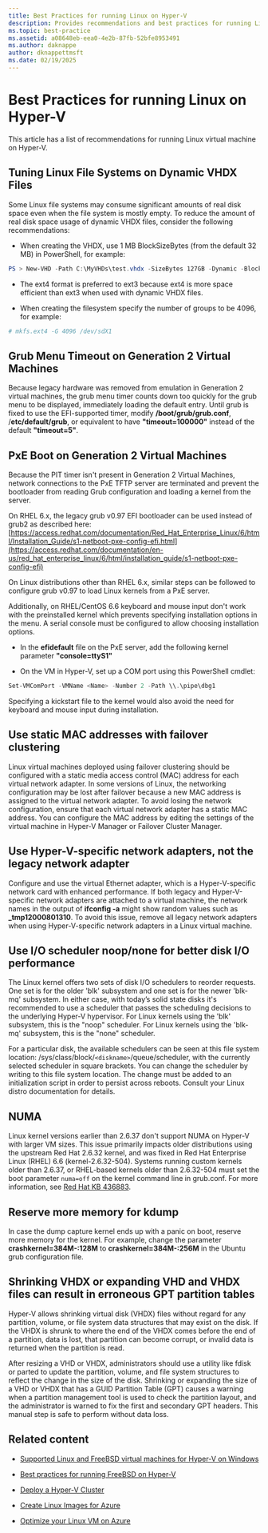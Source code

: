 ```yaml
---
title: Best Practices for running Linux on Hyper-V
description: Provides recommendations and best practices for running Linux on a virtual machine on Hyper-V in Windows Server.
ms.topic: best-practice
ms.assetid: a08648eb-eea0-4e2b-87fb-52bfe8953491
ms.author: daknappe
author: dknappettmsft
ms.date: 02/19/2025
---
```

# Best Practices for running Linux on Hyper-V

This article has a list of recommendations for running Linux virtual machine on Hyper-V.

## Tuning Linux File Systems on Dynamic VHDX Files

Some Linux file systems may consume significant amounts of real disk space even when the file system is mostly empty. To reduce the amount of real disk space usage of dynamic VHDX files, consider the following recommendations:

* When creating the VHDX, use 1 MB BlockSizeBytes (from the default 32 MB) in PowerShell, for example:

```Powershell
PS > New-VHD -Path C:\MyVHDs\test.vhdx -SizeBytes 127GB -Dynamic -BlockSizeBytes 1MB
```

* The ext4 format is preferred to ext3 because ext4 is more space efficient than ext3 when used with dynamic VHDX files.

* When creating the filesystem specify the number of groups to be 4096, for example:

```bash
# mkfs.ext4 -G 4096 /dev/sdX1

```

## Grub Menu Timeout on Generation 2 Virtual Machines

Because legacy hardware was removed from emulation in Generation 2 virtual machines, the grub menu timer counts down too quickly for the grub menu to be displayed, immediately loading the default entry. Until grub is fixed to use the EFI-supported timer, modify **/boot/grub/grub.conf**, /**etc/default/grub**, or equivalent to have **"timeout=100000"** instead of the default **"timeout=5"**.

## PxE Boot on Generation 2 Virtual Machines

Because the PIT timer isn't present in Generation 2 Virtual Machines, network connections to the PxE TFTP server are terminated and prevent the bootloader from reading Grub configuration and loading a kernel from the server.

On RHEL 6.x, the legacy grub v0.97 EFI bootloader can be used instead of grub2 as described here: [https://access.redhat.com/documentation/Red_Hat_Enterprise_Linux/6/html/Installation_Guide/s1-netboot-pxe-config-efi.html](https://access.redhat.com/documentation/en-us/red_hat_enterprise_linux/6/html/installation_guide/s1-netboot-pxe-config-efi)

On Linux distributions other than RHEL 6.x, similar steps can be followed to configure grub v0.97 to load Linux kernels from a PxE server.

Additionally, on RHEL/CentOS 6.6 keyboard and mouse input don't work with the preinstalled kernel which prevents specifying installation options in the menu. A serial console must be configured to allow choosing installation options.

* In the **efidefault** file on the PxE server, add the following kernel parameter **"console=ttyS1"**

* On the VM in Hyper-V, set up a COM port using this PowerShell cmdlet:

```Powershell
Set-VMComPort -VMName <Name> -Number 2 -Path \\.\pipe\dbg1
```

Specifying a kickstart file to the kernel would also avoid the need for keyboard and mouse input during installation.

## Use static MAC addresses with failover clustering

Linux virtual machines deployed using failover clustering should be configured with a static media access control (MAC) address for each virtual network adapter. In some versions of Linux, the networking configuration may be lost after failover because a new MAC address is assigned to the virtual network adapter. To avoid losing the network configuration, ensure that each virtual network adapter has a static MAC address. You can configure the MAC address by editing the settings of the virtual machine in Hyper-V Manager or Failover Cluster Manager.

## Use Hyper-V-specific network adapters, not the legacy network adapter

Configure and use the virtual Ethernet adapter, which is a Hyper-V-specific network card with enhanced performance. If both legacy and Hyper-V-specific network adapters are attached to a virtual machine, the network names in the output of **ifconfig -a** might show random values such as **_tmp12000801310**. To avoid this issue, remove all legacy network adapters when using Hyper-V-specific network adapters in a Linux virtual machine.

## Use I/O scheduler noop/none for better disk I/O performance

The Linux kernel offers two sets of disk I/O schedulers to reorder requests.  One set is for the older 'blk' subsystem and one set is for the newer 'blk-mq' subsystem. In either case, with today’s solid state disks it's recommended to use a scheduler that passes the scheduling decisions to the underlying Hyper-V hypervisor. For Linux kernels using the 'blk' subsystem, this is the "noop" scheduler. For Linux kernels using the 'blk-mq' subsystem, this is the "none" scheduler.

For a particular disk, the available schedulers can be seen at this file system location: /sys/class/block/`<diskname>`/queue/scheduler, with the currently selected scheduler in square brackets. You can change the scheduler by writing to this file system location. The change must be added to an initialization script in order to persist across reboots. Consult your Linux distro documentation for details.

## NUMA

Linux kernel versions earlier than 2.6.37 don't support NUMA on Hyper-V with larger VM sizes. This issue primarily impacts older distributions using the upstream Red Hat 2.6.32 kernel, and was fixed in Red Hat Enterprise Linux (RHEL) 6.6 (kernel-2.6.32-504). Systems running custom kernels older than 2.6.37, or RHEL-based kernels older than 2.6.32-504 must set the boot parameter `numa=off` on the kernel command line in grub.conf. For more information, see [Red Hat KB 436883](https://access.redhat.com/solutions/436883).

## Reserve more memory for kdump

In case the dump capture kernel ends up with a panic on boot, reserve more memory for the kernel. For example, change the parameter **crashkernel=384M-:128M** to **crashkernel=384M-:256M** in the Ubuntu grub configuration file.

## Shrinking VHDX or expanding VHD and VHDX files can result in erroneous GPT partition tables

Hyper-V allows shrinking virtual disk (VHDX) files without regard for any partition, volume, or file system data structures that may exist on the disk. If the VHDX is shrunk to where the end of the VHDX comes before the end of a partition, data is lost, that partition can become corrupt, or invalid data is returned when the partition is read.

After resizing a VHD or VHDX, administrators should use a utility like fdisk or parted to update the partition, volume, and file system structures to reflect the change in the size of the disk. Shrinking or expanding the size of a VHD or VHDX that has a GUID Partition Table (GPT) causes a warning when a partition management tool is used to check the partition layout, and the administrator is warned to fix the first and secondary GPT headers. This manual step is safe to perform without data loss.

## Related content

* [Supported Linux and FreeBSD virtual machines for Hyper-V on Windows](Supported-Linux-and-FreeBSD-virtual-machines-for-Hyper-V-on-Windows.md)

* [Best practices for running FreeBSD on Hyper-V](Best-practices-for-running-FreeBSD-on-Hyper-V.md)

* [Deploy a Hyper-V Cluster](/previous-versions/windows/it-pro/windows-server-2012-R2-and-2012/jj863389(v=ws.11))

* [Create Linux Images for Azure](/azure/virtual-machines/linux/create-upload-generic)

* [Optimize your Linux VM on Azure](/azure/virtual-machines/linux/optimization)

